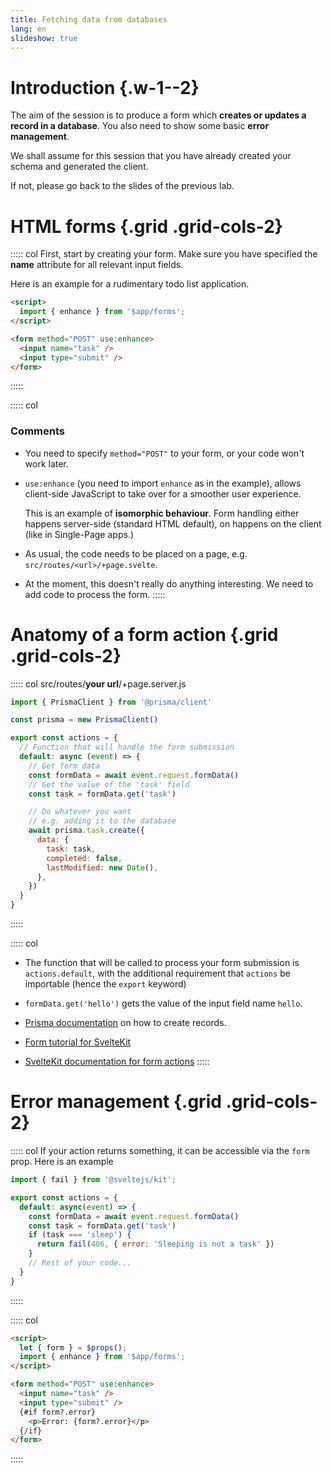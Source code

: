 ```yaml
---
title: Fetching data from databases
lang: en
slideshow: true
---
```


# Introduction {.w-1--2}

The aim of the session is to produce a form
which **creates or updates a record in a database**.
You also need to show some basic **error management**.

We shall assume for this session
that you have already created your schema
and generated the client.

If not, please go back to the slides of the previous lab.

# HTML forms {.grid .grid-cols-2}

::::: col
First, start by creating your form.
Make sure you have specified the **name** attribute
for all relevant input fields.

Here is an example for a rudimentary todo list application.

```html
<script>
  import { enhance } from '$app/forms';
</script>

<form method="POST" use:enhance>
  <input name="task" />
  <input type="submit" />
</form>
```
:::::

::::: col
### Comments

- You need to specify `method="POST"` to your form,
  or your code won't work later.

- `use:enhance` (you need to import `enhance` as in the example),
  allows client-side JavaScript to take over for a smoother user experience.

  This is an example of **isomorphic behaviour**.
  Form handling either happens server-side (standard HTML default),
  on happens on the client (like in Single-Page apps.)

- As usual,
  the code needs to be placed on a page,
  e.g. `src/routes/<url>/+page.svelte`.

- At the moment,
  this doesn't really do anything interesting.
  We need to add code to process the form.
:::::

# Anatomy of a form action {.grid .grid-cols-2}

::::: col
src/routes/**your url**/+page.server.js

```js
import { PrismaClient } from '@prisma/client'

const prisma = new PrismaClient()

export const actions = {
  // Function that will handle the form submission
  default: async (event) => {
    // Get form data
    const formData = await event.request.formData()
    // Get the value of the 'task' field
    const task = formData.get('task')

    // Do whatever you want
    // e.g. adding it to the database
    await prisma.task.create({
      data: {
        task: task,
        completed: false,
        lastModified: new Date(),
      },
    })
  }
}
```
:::::

::::: col
- The function that will be called to process your form submission
  is `actions.default`,
  with the additional requirement that `actions` be importable
  (hence the `export` keyword)

- `formData.get('hello')` gets the value of the input field name `hello`.

- [Prisma documentation](https://www.prisma.io/docs/orm/prisma-client/queries/crud)
  on how to create records.

- [Form tutorial for SvelteKit](https://svelte.dev/tutorial/kit/the-form-element)

- [SvelteKit documentation for form actions](https://svelte.dev/docs/kit/form-actions)
:::::


# Error management {.grid .grid-cols-2}

::::: col
If your action returns something,
it can be accessible via the `form` prop.
Here is an example

```js
import { fail } from '@sveltejs/kit';

export const actions = {
  default: async(event) => {
    const formData = await event.request.formData()
    const task = formData.get('task')
    if (task === 'sleep') {
      return fail(406, { error: 'Sleeping is not a task' })
    }
    // Rest of your code...
  }
}
```
:::::

::::: col
```html
<script>
  let { form } = $props();
  import { enhance } from '$app/forms';
</script>

<form method="POST" use:enhance>
  <input name="task" />
  <input type="submit" />
  {#if form?.error}
    <p>Error: {form?.error}</p>
  {/if}
</form>
```
:::::